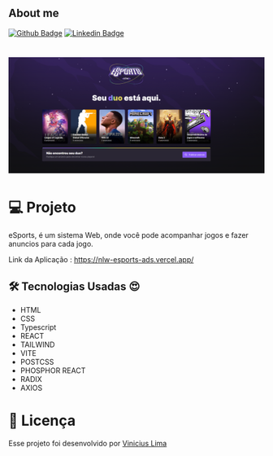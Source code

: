 ## About me

[![Github Badge](https://img.shields.io/badge/-Github-000?style=flat-square&logo=Github&logoColor=white&link=https://github.com/ViniciusLima7)](https://github.com/ViniciusLima7)
[![Linkedin Badge](https://img.shields.io/badge/-LinkedIn-blue?style=flat-square&logo=Linkedin&logoColor=white&link=https://www.linkedin.com/in/marcos-vinicius-lima/)](https://www.linkedin.com/in/marcos-vinicius-lima/)

<h1 align="center">
    <img alt="esports" title="Projeto" src="https://github.com/ViniciusLima7/nlw-esports/blob/master/src/assets/capa.png" />
</h1>

# 💻 Projeto

eSports, é um sistema Web, onde você pode acompanhar jogos e fazer anuncios para cada jogo.

Link da Aplicação :  https://nlw-esports-ads.vercel.app/  

## 🛠 Tecnologias Usadas :heart_eyes:

- HTML
- CSS
- Typescript
- REACT
- TAILWIND
- VITE
- POSTCSS
- PHOSPHOR REACT
- RADIX
- AXIOS


# 📝 Licença

Esse projeto foi desenvolvido por [Vinicius Lima](https://www.linkedin.com/in/marcos-vinicius-lima/)